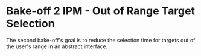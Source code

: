 # Bake-off 2 IPM - Out of Range Target Selection

The second bake-off's goal is to reduce the selection time for targets out of the user's range in an abstract interface.
